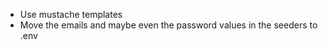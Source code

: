 * Use mustache templates
* Move the emails and maybe even the password values in the seeders to .env